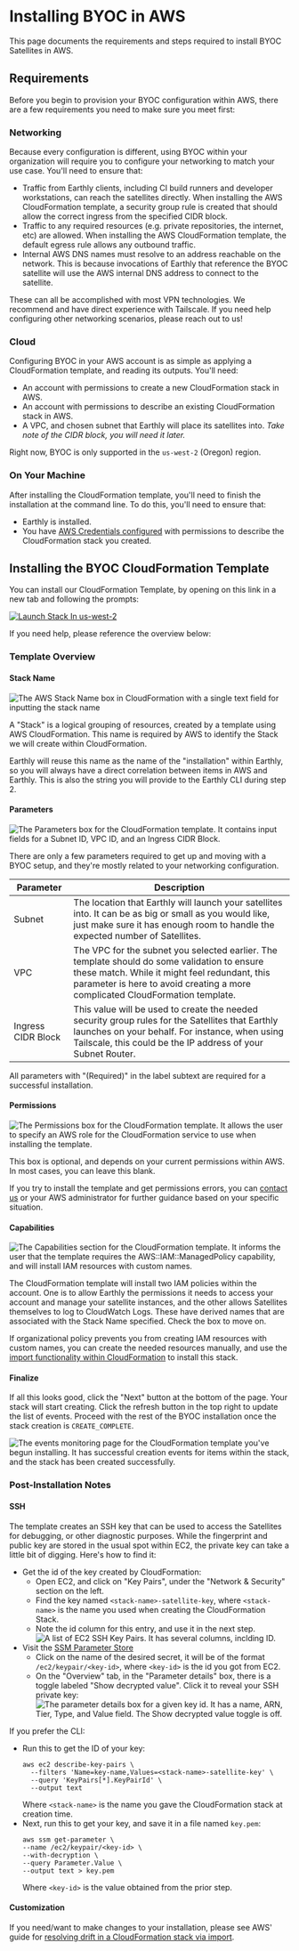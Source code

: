 # Installing BYOC in AWS

This page documents the requirements and steps required to install BYOC Satellites in AWS.

## Requirements
Before you begin to provision your BYOC configuration within AWS, there are a few requirements you need to make sure you meet first:

### Networking
Because every configuration is different, using BYOC within your organization will require you to configure your networking to match your use case. You'll need to ensure that:

* Traffic from Earthly clients, including CI build runners and developer workstations, can reach the satellites directly. When installing the AWS CloudFormation template, a security group rule is created that should allow the correct ingress from the specified CIDR block.
* Traffic to any required resources (e.g. private repositories, the internet, etc) are allowed. When installing the AWS CloudFormation template, the default egress rule allows any outbound traffic.
* Internal AWS DNS names must resolve to an address reachable on the network. This is because invocations of Earthly that reference the BYOC satellite will use the AWS internal DNS address to connect to the satellite. 

These can all be accomplished with most VPN technologies. We recommend and have direct experience with Tailscale. If you need help configuring other networking scenarios, please reach out to us!

### Cloud
Configuring BYOC in your AWS account is as simple as applying a CloudFormation template, and reading its outputs. You'll need:

* An account with permissions to create a new CloudFormation stack in AWS.
* An account with permissions to describe an existing CloudFormation stack in AWS.
* A VPC, and chosen subnet that Earthly will place its satellites into. *Take note of the CIDR block, you will need it later.*

Right now, BYOC is only supported in the `us-west-2` (Oregon) region.

### On Your Machine
After installing the CloudFormation template, you'll need to finish the installation at the command line. To do this, you'll need to ensure that:

* Earthly is installed.
* You have [AWS Credentials configured](https://docs.aws.amazon.com/cli/v1/userguide/cli-configure-files.html) with permissions to describe the CloudFormation stack you created.

## Installing the BYOC CloudFormation Template

You can install our CloudFormation Template, by opening on this link in a new tab and following the prompts:

[<img src="img/cloudformation.png" alt="Launch Stack In us-west-2" title="Launch CloudFormation Stack Quick-Create link" />](https://console.aws.amazon.com/cloudformation/home?region=us-west-2#/stacks/create/review?templateURL=https://production-byoc-installation.s3.us-west-2.amazonaws.com/cloudformation-byoc-installation.yaml)

If you need help, please reference the overview below:

### Template Overview

#### Stack Name
<img src="img/cloudformation-stack-name.png" alt="The AWS Stack Name box in CloudFormation with a single text field for inputting the stack name" title="Provide A stack name"/>

A "Stack" is a logical grouping of resources, created by a template using AWS CloudFormation. This name is required by AWS to identify the Stack we will create within CloudFormation.

Earthly will reuse this name as the name of the "installation" within Earthly, so you will always have a direct correlation between items in AWS and Earthly. This is also the string you will provide to the Earthly CLI during step 2.

#### Parameters
<img src="img/cloudformation-stack-params.png" alt="The Parameters box for the CloudFormation template. It contains input fields for a Subnet ID, VPC ID, and an Ingress CIDR Block." title="Parameters" />

There are only a few parameters required to get up and moving with a BYOC setup, and they're mostly related to your networking configuration.

| Parameter          | Description                                                                                                                                                                                                                    |
|--------------------|--------------------------------------------------------------------------------------------------------------------------------------------------------------------------------------------------------------------------------|
| Subnet             | The location that Earthly will launch your satellites into. It can be as big or small as you would like, just make sure it has enough room to handle the expected number of Satellites.                                        |
| VPC                | The VPC for the subnet you selected earlier. The template should do some validation to ensure these match. While it might feel redundant, this parameter is here to avoid creating a more complicated CloudFormation template. |
| Ingress CIDR Block | This value will be used to create the needed security group rules for the Satellites that Earthly launches on your behalf. For instance, when using Tailscale, this could be the IP address of your Subnet Router.             |

All parameters with "(Required)" in the label subtext are required for a successful installation.

#### Permissions
<img src="img/cloudformation-stack-permissions.png" alt="The Permissions box for the CloudFormation template. It allows the user to specify an AWS role for the CloudFormation service to use when installing the template." title="Permissions - optional" />

This box is optional, and depends on your current permissions within AWS. In most cases, you can leave this blank.

If you try to install the template and get permissions errors, you can [contact us](https://earthly.dev/slack) or your AWS administrator for further guidance based on your specific situation.

#### Capabilities
<img src="img/cloudformation-stack-capabilities.png" alt="The Capabilities section for the CloudFormation template. It informs the user that the template requires the AWS::IAM::ManagedPolicy capability, and will install IAM resources with custom names." title="Capabilites" />

The CloudFormation template will install two IAM policies within the account. One is to allow Earthly the permissions it needs to access your account and manage your satellite instances, and the other allows Satellites themselves to log to CloudWatch Logs. These have derived names that are associated with the Stack Name specified. Check the box to move on.

If organizational policy prevents you from creating IAM resources with custom names, you can create the needed resources manually, and use the [import functionality within CloudFormation](https://docs.aws.amazon.com/AWSCloudFormation/latest/UserGuide/resource-import.html) to install this stack.

#### Finalize

If all this looks good, click the "Next" button at the bottom of the page. Your stack will start creating. Click the refresh button in the top right to update the list of events. Proceed with the rest of the BYOC installation once the stack creation is `CREATE_COMPLETE`.

<img src="img/cloudformation-stack-events.png" alt="The events monitoring page for the CloudFormation template you've begun installing. It has successful creation events for items within the stack, and the stack has been created successfully." title="Stack Events" />

### Post-Installation Notes

#### SSH
The template creates an SSH key that can be used to access the Satellites for debugging, or other diagnostic purposes. While the fingerprint and public key are stored in the usual spot within EC2, the private key can take a little bit of digging. Here's how to find it:
* Get the id of the key created by CloudFormation:
  * Open EC2, and click on "Key Pairs", under the "Network & Security" section on the left. 
  * Find the key named `<stack-name>-satellite-key`, where `<stack-name>` is the name you used when creating the CloudFormation Stack.
  * Note the id column for this entry, and use it in the next step.
    <img src="img/cloudformation-key-id.png" alt="A list of EC2 SSH Key Pairs. It has several columns, inclding ID." title="Key Pairs" />
* Visit the [SSM Parameter Store](https://us-west-2.console.aws.amazon.com/systems-manager/parameters?region=us-west-2)
  * Click on the name of the desired secret, it will be of the format `/ec2/keypair/<key-id>`, where `<key-id>` is the id you got from EC2.
  * On the "Overview" tab, in the "Parameter details" box, there is a toggle labeled "Show decrypted value". Click it to reveal your SSH private key:
    <img src="img/cloudformation-ssm-parameter-store.png" alt="The parameter details box for a given key id. It has a name, ARN, Tier, Type, and Value field. The Show decrypted value toggle is off." title="Parameter details" />

If you prefer the CLI:
* Run this to get the ID of your key:
  ```shell
  aws ec2 describe-key-pairs \
    --filters 'Name=key-name,Values=<stack-name>-satellite-key' \
    --query 'KeyPairs[*].KeyPairId' \
    --output text
  ```
  Where `<stack-name>` is the name you gave the CloudFormation stack at creation time.
* Next, run this to get your key, and save it in a file named `key.pem`:
  ```shell
  aws ssm get-parameter \
  --name /ec2/keypair/<key-id> \
  --with-decryption \
  --query Parameter.Value \
  --output text > key.pem
  ```
  Where `<key-id>` is the value obtained from the prior step.

#### Customization
If you need/want to make changes to your installation, please see AWS' guide for [resolving drift in a CloudFormation stack via import](https://docs.aws.amazon.com/AWSCloudFormation/latest/UserGuide/resource-import-resolve-drift.html).
